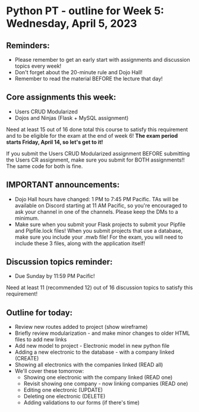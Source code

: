 # Python PT - outline for Week 5: Wednesday, April 5, 2023

## Reminders:
- Please remember to get an early start with assignments and discussion topics every week!
- Don't forget about the 20-minute rule and Dojo Hall!
- Remember to read the material BEFORE the lecture that day!

## Core assignments this week:
- Users CRUD Modularized
- Dojos and Ninjas (Flask + MySQL assignment)

Need at least 15 out of 16 done total this course to satisfy this requirement and to be eligible for the exam at the end of week 6!  **The exam period starts Friday, April 14, so let's get to it!**

If you submit the Users CRUD Modularized assignment BEFORE submitting the Users CR assignment, make sure you submit for BOTH assignments!!  The same code for both is fine.

## IMPORTANT announcements:
- Dojo Hall hours have changed: 1 PM to 7:45 PM Pacific.  TAs will be available on Discord starting at 11 AM Pacific, so you're encouraged to ask your channel in one of the channels.  Please keep the DMs to a minimum.
- Make sure when you submit your Flask projects to submit your Pipfile and Pipfile.lock files!  When you submit projects that use a database, make sure you include your .mwb file!  For the exam, you will need to include these 3 files, along with the application itself!

## Discussion topics reminder:
- Due Sunday by 11:59 PM Pacific!

Need at least 11 (recommended 12) out of 16 discussion topics to satisfy this requirement!

## Outline for today:
- Review new routes added to project (show wireframe)
- Briefly review modularization - and make minor changes to older HTML files to add new links
- Add new model to project - Electronic model in new python file
- Adding a new electronic to the database - with a company linked (CREATE)
- Showing all electronics with the companies linked (READ all)
- We'll cover these tomorrow:
    - Showing one electronic with the company linked (READ one)
    - Revisit showing one company - now linking companies (READ one)
    - Editing one electronic (UPDATE)
    - Deleting one electronic (DELETE)
    - Adding validations to our forms (if there's time)
